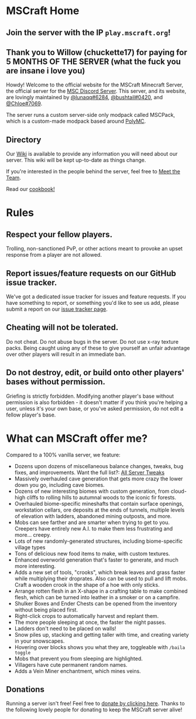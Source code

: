 # MSCraft Home

## Join the server with the IP `play.mscraft.org`!

## Thank you to Willow (chuckette17) for paying for 5 MONTHS OF THE SERVER (what the fuck you are insane i love you)

Howdy! Welcome to the official website for the MSCraft Minecraft Server, the official server for the [MSC Discord Server](https://discord.gg/msc). This server, and its website, are lovingly maintained by [@lunaqq#6284](#luna-owner), [@bushtail#0420](#bushi-technician), and [@Chloe#7069](#chloe-technician).

The server runs a custom server-side only modpack called MSCPack, which is a custom-made modpack based around [PolyMC](https://github.com/TheEpicBlock/PolyMc).

## Directory

Our [Wiki](https://www.mscraft.org/wiki/home) is available to provide any information you will need about our server. This wiki will be kept up-to-date as things change.

If you're interested in the people behind the server, feel free to [Meet the Team](https://www.mscraft.org/meettheteam).

Read our [cookbook!](https://www.mscraft.org/wiki/cookbook)

# Rules

## Respect your fellow players.

Trolling, non-sanctioned PvP, or other actions meant to provoke an upset response from a player are not allowed.

## Report issues/feature requests on our GitHub issue tracker.

We've got a dedicated issue tracker for issues and feature requests. If you have something to report, or something you'd like to see us add, please submit a report on our [issue tracker page](https://github.com/MSCraftWiki/issue-tracker/settings).

## Cheating will not be tolerated.

Do not cheat. Do not abuse bugs in the server. Do not use x-ray texture packs. Being caught using any of these to give yourself an unfair advantage over other players will result in an immediate ban.

## Do not destroy, edit, or build onto other players' bases without permission.

Griefing is strictly forbidden. Modifying another player's base without permission is also forbidden - it doesn't matter if you think you're helping a user, unless it's your own base, or you've asked permission, do not edit a fellow player's base.

# What can MSCraft offer me?

Compared to a 100% vanilla server, we feature:
* Dozens upon dozens of miscellaneous balance changes, tweaks, bug fixes, and improvements. Want the full list?: 
[All Server Tweaks](https://www.mscraft.org/wiki/servertweaks)
* Massively overhauled cave generation that gets more crazy the lower down you go, including cave biomes.
* Dozens of new interesting biomes with custom generation, from cloud-high cliffs to rolling hills to autumnal woods to the iconic fir forests.
* Overhauled biome-specific mineshafts that contain surface openings, workstation cellars, ore deposits at the ends of tunnels, multiple levels of elevation with ladders, abandoned mining outposts, and more.
* Mobs can see farther and are smarter when trying to get to you. Creepers have entirely new A.I. to make them less frustrating and more... creepy.
* Lots of new randomly-generated structures, including biome-specific village types
* Tons of delicious new food items to make, with custom textures.
* Enhanced overworld generation that's faster to generate, and much more interesting.
* Adds a new set of tools, "crooks", which break leaves and grass faster while multiplying their droprates. Also can be used to pull and lift mobs. Craft a wooden crook in the shape of a hoe with only sticks.
* Arrange rotten flesh in an X-shape in a crafting table to make combined flesh, which can be turned into leather in a smoker or on a campfire.
* Shulker Boxes and Ender Chests can be opened from the inventory without being placed first.
* Right-click crops to automatically harvest and replant them.
* The more people sleeping at once, the faster the night passes.
* Ladders don't need to be placed on walls!
* Snow piles up, stacking and getting taller with time, and creating variety in your snowscapes.
* Hovering over blocks shows you what they are, toggleable with `/baila toggle`
* Mobs that prevent you from sleeping are highlighted.
* Villagers have cute permanent random names.
* Adds a Vein Miner enchantment, which mines veins.

## Donations

Running a server isn't free! Feel free to [donate by clicking here](https://www.paypal.me/JakkAnkov). Thanks to the following lovely people for donating to keep the MSCraft server alive!

